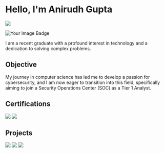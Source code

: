 # Hello, I'm Anirudh Gupta
<a href="https://www.linkedin.com/in/anirudh-gupta-420720281/"><img src="https://img.shields.io/badge/-LinkedIn-0072b1?&style=for-the-badge&logo=linkedin&logoColor=white" /></a>

<a><img src="https://tryhackme-badges.s3.amazonaws.com/Anibro.707.png" alt="Your Image Badge" ></a>


I am a recent graduate with a profound interest in technology and a dedication to solving complex problems.

## Objective

My journey in computer science has led me to develop a passion for cybersecurity, and I am now eager to transition into this field, specifically aiming to join a Security Operations Center (SOC) as a Tier 1 Analyst.

## Certifications

<a href="https://github.com/Annie775/Certificates/blob/Main/AnirudhGupta-CertifiedNetworkSecurityPractitioner(CNSP).pdf"><img src="https://img.shields.io/badge/-CNSP-C76e00?&style=for-the-badge&logo=CNSP&logoColor=white" /></a>
<a href=""><img src="https://img.shields.io/badge/-C|EH-FF0000?&style=for-the-badge&logo=CNSP&logoColor=white" /></a>

## Projects
<a href="https://github.com/Annie775/Mac_Changer_Project"><img src="https://img.shields.io/badge/-MAC Address Spoofer-C76e00?&style=for-the-badge&logo=CNSP&logoColor=white" /></a>
<a href="https://github.com/Annie775/Network_Scanner/tree/master"><img src="https://img.shields.io/badge/-Network Scanner-C76e00?&style=for-the-badge&logo=CNSP&logoColor=white" /></a>
<a href="https://github.com/Annie775/Python-Projects"><img src="https://img.shields.io/badge/-Python Projects-0072b1?&style=for-the-badge&logo=CNSP&logoColor=white" /></a>

